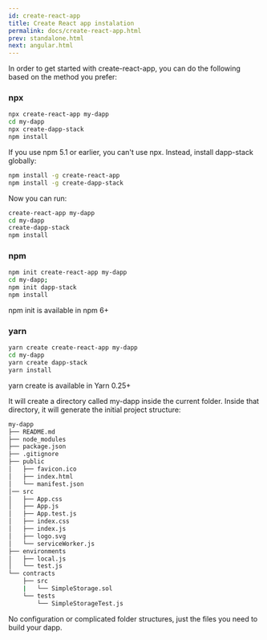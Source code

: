 ```yaml
---
id: create-react-app
title: Create React app instalation
permalink: docs/create-react-app.html
prev: standalone.html
next: angular.html
---
```


In order to get started with create-react-app, you can do the following based on the method you prefer:

### npx

```bash
npx create-react-app my-dapp
cd my-dapp
npx create-dapp-stack
npm install
```

If you use npm 5.1 or earlier, you can't use npx. Instead, install dapp-stack globally:

```bash
npm install -g create-react-app
npm install -g create-dapp-stack
```

Now you can run:

```bash
create-react-app my-dapp
cd my-dapp
create-dapp-stack
npm install
```

### npm

```bash
npm init create-react-app my-dapp
cd my-dapp;
npm init dapp-stack
npm install
```

npm init <initializer> is available in npm 6+

### yarn

```bash
yarn create create-react-app my-dapp
cd my-dapp
yarn create dapp-stack
yarn install
```

yarn create is available in Yarn 0.25+

It will create a directory called my-dapp inside the current folder.
Inside that directory, it will generate the initial project structure:

```bash
my-dapp
├── README.md
├── node_modules
├── package.json
├── .gitignore
├── public
│   ├── favicon.ico
│   ├── index.html
│   └── manifest.json
│── src
│   ├── App.css
│   ├── App.js
│   ├── App.test.js
│   ├── index.css
│   ├── index.js
│   ├── logo.svg
│   └── serviceWorker.js
├── environments
│   ├── local.js
│   └── test.js
└── contracts
    ├── src
    |   └── SimpleStorage.sol
    └── tests
        └── SimpleStorageTest.js
```

No configuration or complicated folder structures, just the files you need to build your dapp.

